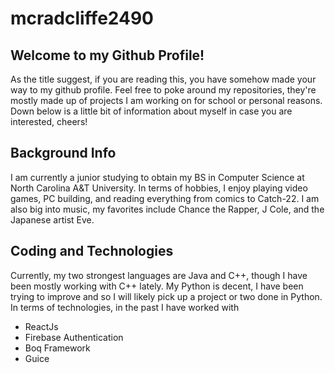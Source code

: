 # mcradcliffe2490

## Welcome to my Github Profile!

As the title suggest, if you are reading this, you have somehow made your way to my github profile.
Feel free to poke around my repositories, they're mostly made up of projects I am working on for school or personal reasons.
Down below is a little bit of information about myself in case you are interested, cheers!

## Background Info

I am currently a junior studying to obtain my BS in Computer Science at North Carolina A&T University.
In terms of hobbies, I enjoy playing video games, PC building, and reading everything from comics to Catch-22.
I am also big into music, my favorites include Chance the Rapper, J Cole, and the Japanese artist Eve.

## Coding and Technologies

Currently, my two strongest languages are Java and C++, though I have been mostly working with C++ lately.
My Python is decent, I have been trying to improve and so I will likely pick up a project or two done in Python.
In terms of technologies, in the past I have worked with

- ReactJs
- Firebase Authentication
- Boq Framework
- Guice
